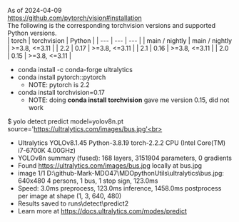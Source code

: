 As of 2024-04-09<br>
https://github.com/pytorch/vision#installation<br>
The following is the corresponding torchvision versions and supported Python versions.<br>
| torch | torchvision | Python |
| --- | --- | --- |
| main / nightly | main / nightly | >=3.8, <=3.11 |
| 2.2 | 0.17 | >=3.8, <=3.11 |
| 2.1 | 0.16 | >=3.8, <=3.11 |
| 2.0 | 0.15 | >=3.8, <=3.11 |

- conda install -c conda-forge ultralytics
- conda install pytorch::pytorch
  - NOTE: pytorch is 2.2
- conda install torchvision=0.17
  - NOTE: doing **conda install torchvision** gave me version 0.15, did not work

$ yolo detect predict model=yolov8n.pt source='https://ultralytics.com/images/bus.jpg'<br>
- Ultralytics YOLOv8.1.45 Python-3.8.19 torch-2.2.2 CPU (Intel Core(TM) i7-6700K 4.00GHz)
- YOLOv8n summary (fused): 168 layers, 3151904 parameters, 0 gradients
- Found https://ultralytics.com/images/bus.jpg locally at bus.jpg
- image 1/1 D:\github-Mark-MDO47\MDOpythonUtils\ultralytics\bus.jpg: 640x480 4 persons, 1 bus, 1 stop sign, 123.0ms
- Speed: 3.0ms preprocess, 123.0ms inference, 1458.0ms postprocess per image at shape (1, 3, 640, 480)
- Results saved to runs\detect\predict2
- Learn more at https://docs.ultralytics.com/modes/predict
